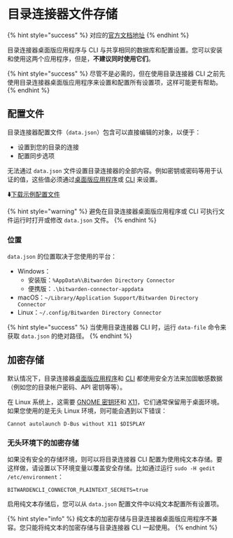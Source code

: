 # 目录连接器文件存储

{% hint style="success" %}
对应的[官方文档地址](https://bitwarden.com/help/article/directory-sync-shared/)
{% endhint %}

目录连接器桌面版应用程序与 CLI 与共享相同的数据库和配置设置。您可以安装和使用这两个应用程序，但是，**不建议同时使用它们**。

{% hint style="success" %}
尽管不是必需的，但在使用目录连接器 CLI 之前先使用目录连接器桌面版应用程序来设置和配置所有设置项，这样可能更有帮助。
{% endhint %}

## 配置文件 <a href="#config-file" id="config-file"></a>

目录连接器配置文件（`data.json`）包含可以直接编辑的对象，以便于：

* 设置到您的目录的连接
* 配置同步选项

无法通过 `data.json` 文件设置目录连接器的全部内容。例如密钥或密码等用于认证的值，这些值必须通过[桌面版应用程序](directory-connector-desktop-app.md)或 [CLI](directory-connector-cli.md) 来设置。

**⬇️**[下载示例配置文件](https://assets.ctfassets.net/7rncvj1f8mw7/1Bkzdf50jZRPq0MRJ85FPi/68b92adf2f5399dc50df1b897a0c0729/data.json)

{% hint style="warning" %}
避免在目录连接器桌面版应用程序或 CLI 可执行文件运行时打开或修改 `data.json` 文件。
{% endhint %}

### 位置 <a href="#location" id="location"></a>

&#x20;`data.json` 的位置取决于您使用的平台：

* Windows：
  * 安装版：`%AppData%\Bitwarden Directory Connector`
  * 便携版：`.\bitwarden-connector-appdata`
* macOS：`~/Library/Application Support/Bitwarden Directory Connector`
* Linux：`~/.config/Bitwarden Directory Connector`

{% hint style="success" %}
当使用目录连接器 CLI 时，运行 `data-file` 命令来获取 `data.json` 的绝对路径。
{% endhint %}

## 加密存储 <a href="#secret-storage" id="secret-storage"></a>

默认情况下，目录连接器[桌面版应用程序](directory-connector-desktop-app.md)和 [CLI](directory-connector-cli.md) 都使用安全方法来加固敏感数据（例如您的目录帐户密码、API 密钥等等）。

在 Linux 系统上，这需要 [GNOME 密钥环](https://wiki.archlinux.org/index.php/GNOME/Keyring)和 [X11](https://en.wikipedia.org/wiki/X\_Window\_System)，它们通常保留用于桌面环境。如果您使用的是无头 Linux 环境，则可能会遇到以下错误：

```
Cannot autolaunch D-Bus without X11 $DISPLAY
```

### 无头环境下的加密存储 <a href="#secret-storage-in-headless-environments" id="secret-storage-in-headless-environments"></a>

如果没有安全的存储环境，则可以将目录连接器 CLI 配置为使用纯文本存储。要这样做，请设置以下环境变量以覆盖安全存储。比如通过运行 `sudo -H gedit /etc/environment`：

```systemd
BITWARDENCLI_CONNECTOR_PLAINTEXT_SECRETS=true
```

启用纯文本存储后，您可以从 `data.json` 配置文件中以纯文本配置所有设置项。

{% hint style="info" %}
纯文本的加密存储与目录连接器桌面版应用程序不兼容。您只能将纯文本的加密存储与目录连接器 CLI 一起使用。
{% endhint %}
